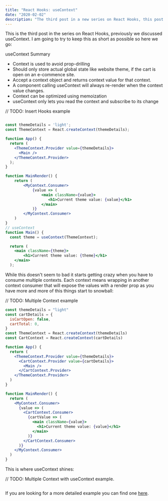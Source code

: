 ```yaml
---
title: "React Hooks: useContext"
date: "2020-02-02"
description: "The third post in a new series on React Hooks, this post discusses the useContext hook."
---
```


This is the third post in the series on React Hooks, previously we discussed useContext. I am going to try to keep this as short as possible so here we go:

useContext Summary

- Context is used to avoid prop-drilling
- Should only store actual global state like website theme, if the cart is open on an e-commence site.
- Accept a context object and returns context value for that context.
- A component calling useContext will always re-render when the context value changes.
- Context can be optimized using memoization
- useContext only lets you read the context and subscribe to its change

// TODO: Insert Hooks example

```jsx

const themeDetails = 'light';
const ThemeContext = React.createContext(themeDetails);

function App() {
  return (
    <ThemeContext.Provider value={themeDetails}>
      <Main />
    </ThemeContext.Provider>
  );
}

function MainRender() {
    return (
        <MyContext.Consumer>
            {value => (
                <main className={value}>
                   <h1>Current theme value: {value}</h1>
                </main>
            )}
        </MyContext.Consumer>
    )
}
// useContext
function Main() {
  const theme = useContext(ThemeContext);

  return (
    <main className={theme}>
        <h1>Current theme value: {theme}</h1>
    </main>
  );

```

While this doesn't seem to bad it starts getting crazy when you have to consume multiple contexts. Each context means wrapping in another context consumer that will expose the values with a render prop as you have more and more of this things start to snowball:

// TODO: Multiple Context example

```jsx
const themeDetails = "light"
const cartDetails = {
  isCartOpen: false,
  cartTotal: 0,
}
const ThemeContext = React.createContext(themeDetails)
const CartContext = React.createContext(cartDetails)

function App() {
  return (
    <ThemeContext.Provider value={themeDetails}>
      <CartContext.Provider value={cartDetails}>
        <Main />
      </CartContext.Provider>
    </ThemeContext.Provider>
  )
}

function MainRender() {
  return (
    <MyContext.Consumer>
      {value => (
        <CartContext.Consumer>
          {cartValue => (
            <main className={value}>
              <h1>Current theme value: {value}</h1>
            </main>
          )}
        </CartContext.Consumer>
      )}
    </MyContext.Consumer>
  )
}
```

This is where useContext shines:

// TODO: Multiple Context with useContext example.

```jsx
```

If you are looking for a more detailed example you can find one [here](https://reactjs.org/docs/hooks-reference.html#usecontext).
